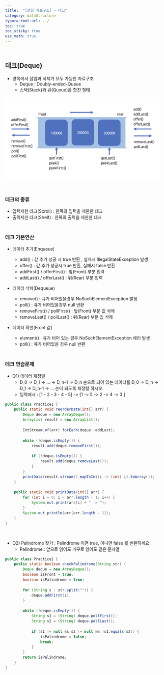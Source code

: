 ```yaml
---
title:  "[선형 자료구조] - 데크"
category: dataStructure
typora-root-url: ../
toc: true
toc_sticky: true
use_math: true
---
```


## <br>데크(Deque)

- 양쪽에서 삽입과 삭제가 모두 가능한 자료구조
  - Deque : Doubly-ended-Queue
  - 스택(Stack)과 큐(Queue)를 합친 형태


<img src="/images/2023-11-17-algorithm-Deque/deq.png" alt="deq" style="zoom:67%;" />

### <br>데크의 종류

- 입력제한 데크(Scroll) : 한쪽의 입력을 제한한 데크
- 출력제한 데크(Shelf) : 한쪽의 출력을 제한한 데크



### <br>데크 기본연산

- 데이터 추가(Enqueue)
  - add() : 값 추가 성공 시 true 반환 , 실패시 IllegalStateException 발생
  - offer() : 값 추가 성공시 true 반환, 실패시 false 반환
  - addFirst() / offerFirst() : 앞(Front) 부분 입력
  - addLast() / offerLast() : 뒤(Rear) 부분 입력

- 데이터 삭제(Dequeue)
  - remove() : 큐가 비어있을경우 NoSuchElementException 발생
  - poll() : 큐가 비어있을경우 null 반환
  - removeFirst() / pollFirst() : 앞(Front) 부분 값  삭제
  - removeLast() / pollLast() : 뒤(Rear) 부분 값 삭제

- 데이터 확인(Front 값)
  - element() : 큐가 비어 있는 경우 NoSuchElementException 에러 발생
  - poll() : 큐가 비어있을 경우 null 반환



### <br>데크 연습문제

- Q1) 데이터 재정렬
  - D_0 -> D_1 -> ... -> D_n-1 -> D_n 순으로 되어 있는 데이터를 D_0 -> D_n -> D_1 -> D_n-1 -> ... 순이 되도록 재정렬 하시오.
  - 입력예시 : [1 - 2 - 3 - 4 - 5] -> [1 -> 5 -> 2 -> 4 -> 3 ]

```java
public class Practice1 {
    public static void reorderData(int[] arr) {
        Deque deque = new ArrayDeque();
        ArrayList result = new ArrayList();

        IntStream.of(arr).forEach(deque::addLast);

        while (!deque.isEmpty()) {
            result.add(deque.removeFirst());

            if (!deque.isEmpty()) {
                result.add(deque.removeLast());
            }
        }
        printData(result.stream().mapToInt(i -> (int) i).toArray());
    }

    public static void printData(int[] arr) {
        for (int i = 0; i < arr.length - 1; i++) {
            System.out.print(arr[i] + " -> ");
        }
        System.out.println(arr[arr.length - 1]);
    }
}
```

<br>

- Q2) Palindrome 찾기 : Palindrome 이면 true, 아니면 false 를 반환하세요.
  - Palindrome : 앞으로 읽어도 거꾸로 읽어도 같은 문자열

```java
public class Practice2 {
    public static boolean checkPalindrome(String str) {
        Deque deque = new ArrayDeque();
        boolean isFront = true;
        boolean isPalindrome = true;

        for (String s : str.split("")) {
            deque.addFirst(s);
        }

        while (!deque.isEmpty()) {
            String s1 = (String) deque.pollFirst();
            String s2 = (String) deque.pollLast();

            if (s1 != null && s2 != null && !s1.equals(s2)) {
                isPalindrome = false;
                break;
            }
        }
        return isPalindrome;
    }
}
```




